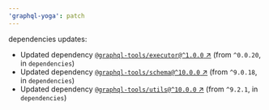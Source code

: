 ```yaml
---
'graphql-yoga': patch
---
```

dependencies updates:
  - Updated dependency [`@graphql-tools/executor@^1.0.0` ↗︎](https://www.npmjs.com/package/@graphql-tools/executor/v/1.0.0) (from `^0.0.20`, in `dependencies`)
  - Updated dependency [`@graphql-tools/schema@^10.0.0` ↗︎](https://www.npmjs.com/package/@graphql-tools/schema/v/10.0.0) (from `^9.0.18`, in `dependencies`)
  - Updated dependency [`@graphql-tools/utils@^10.0.0` ↗︎](https://www.npmjs.com/package/@graphql-tools/utils/v/10.0.0) (from `^9.2.1`, in `dependencies`)
